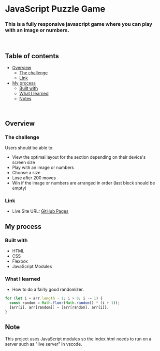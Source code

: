 # JavaScript Puzzle Game

### This is a fully responsive javascript game where you can play with an image or numbers.

<br />

## Table of contents

- [Overview](#overview)
  - [The challenge](#the-challenge)
  - [Link](#link)
- [My process](#my-process)
  - [Built with](#built-with)
  - [What I learned](#what-i-learned)
  - [Notes](#notes)

<br />

## Overview

### The challenge

Users should be able to:

- View the optimal layout for the section depending on their device's screen size
- Play with an image or numbers
- Choose a size
- Lose after 200 moves
- Win if the image or numbers are arranged in order (last block should be empty)

### Link

- Live Site URL: [GitHub Pages](https://nicopuegher.github.io/puzzle-game/)

## My process

### Built with

- HTML
- CSS
- Flexbox
- JavaScript Modules

### What I learned

- How to do a fairly good randomizer.

```js
for (let i = arr.length - 1; i > 0; i -= 1) {
  const random = Math.floor(Math.random() * (i + 1));
  [arr[i], arr[random]] = [arr[random], arr[i]];
}
```

## Note

This project uses JavaScript modules so the index.html needs to run on a server such as "live server" in vscode.
